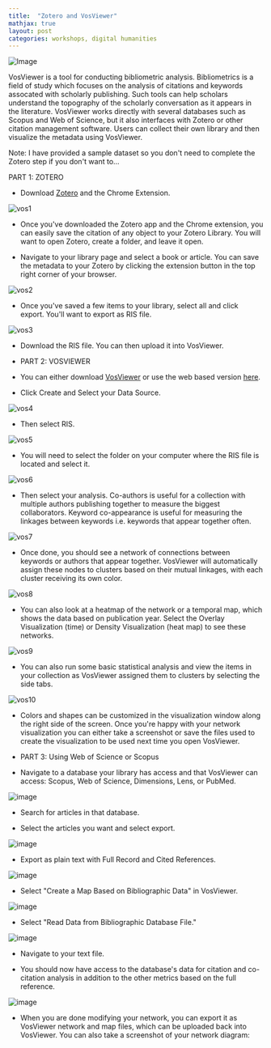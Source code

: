 ```yaml
---
title:  "Zotero and VosViewer"
mathjax: true
layout: post
categories: workshops, digital humanities
---
```


![Image](https://encrypted-tbn0.gstatic.com/images?q=tbn:ANd9GcS2TWU2YSbuTE7ghzvYweUQ1z7Ibfsm4c7rWQ&usqp=CAU)

VosViewer is a tool for conducting bibliometric analysis. Bibliometrics is a field of study which focuses on the analysis of citations and keywords assocated with scholarly publishing. Such tools can help scholars understand the topography of the scholarly conversation as it appears in the literature. VosViewer works directly with several databases such as Scopus and Web of Science, but it also interfaces with Zotero or other citation management software. Users can collect their own library and then visualize the metadata using VosViewer.

Note: I have provided a sample dataset so you don't need to complete the Zotero step if you don't want to...

PART 1: ZOTERO
* Download [Zotero](https://www.zotero.org/download/) and the Chrome Extension.

![vos1](https://user-images.githubusercontent.com/22083340/156243570-6da9f0c8-1ee0-4612-b217-ebe85a1e75c7.png)

* Once you've downloaded the Zotero app and the Chrome extension, you can easily save the citation of any object to your Zotero Library. You will want to open Zotero, create a folder, and leave it open.

* Navigate to your library page and select a book or article. You can save the metadata to your Zotero by clicking the extension button in the top right corner of your browser.

![vos2](https://user-images.githubusercontent.com/22083340/156244019-6a104a92-1e05-458b-8359-eec8bfdffd5c.png)

* Once you've saved a few items to your library, select all and click export. You'll want to export as RIS file.

![vos3](https://user-images.githubusercontent.com/22083340/156244483-cf2f681d-5604-45ba-a9a2-0f621bdc6790.png)

* Download the RIS file. You can then upload it into VosViewer.

* PART 2: VOSVIEWER
* You can either download [VosViewer](https://www.vosviewer.com/download) or use the web based version [here](https://www.vosviewer.com/).
* Click Create and Select your Data Source.

![vos4](https://user-images.githubusercontent.com/22083340/156246651-6fc44e29-2738-4333-b859-01dea2ac672d.png)

* Then select RIS.

![vos5](https://user-images.githubusercontent.com/22083340/156246840-467ca69e-4841-4b31-81c1-841ab42abce8.png)

* You will need to select the folder on your computer where the RIS file is located and select it.

![vos6](https://user-images.githubusercontent.com/22083340/156247700-89408f16-f7e8-4f9d-81a4-c74f305d4ab6.png)

* Then select your analysis. Co-authors is useful for a collection with multiple authors publishing together to measure the biggest collaborators. Keyword co-appearance is useful for measuring the linkages between keywords i.e. keywords that appear together often.

![vos7](https://user-images.githubusercontent.com/22083340/156247923-aad5550e-a879-45ed-a9b5-ec68e9b3515e.png)

* Once done, you should see a network of connections between keywords or authors that appear together. VosViewer will automatically assign these nodes to clusters based on their mutual linkages, with each cluster receiving its own color.

![vos8](https://user-images.githubusercontent.com/22083340/156248206-8ce04fed-ab7b-4bba-a6f6-6e4d5aea5b4d.png)

* You can also look at a heatmap of the network or a temporal map, which shows the data based on publication year. Select the Overlay Visualization (time) or Density Visualization (heat map) to see these networks.

![vos9](https://user-images.githubusercontent.com/22083340/156248699-287e23a2-fb58-49b3-a0b3-989dd39d6f5f.png)

* You can also run some basic statistical analysis and view the items in your collection as VosViewer assigned them to clusters by selecting the side tabs.

![vos10](https://user-images.githubusercontent.com/22083340/156248915-078e571e-8d76-452a-9715-9fe21dc465e7.png)

* Colors and shapes can be customized in the visualization window along the right side of the screen. Once you're happy with your network visualization you can either take a screenshot or save the files used to create the visualization to be used next time you open VosViewer.

* PART 3: Using Web of Science or Scopus
* Navigate to a database your library has access and that VosViewer can access: Scopus, Web of Science, Dimensions, Lens, or PubMed.

![image](https://user-images.githubusercontent.com/22083340/158799663-8ad55732-f007-4b9e-8687-02dd3d8b9c3c.png)

* Search for articles in that database.

* Select the articles you want and select export.

![image](https://user-images.githubusercontent.com/22083340/158799813-03f092bc-c37c-47eb-9c16-2dd4cb086561.png)

* Export as plain text with Full Record and Cited References.

![image](https://user-images.githubusercontent.com/22083340/158799892-5b4c866b-1b8e-46c9-9047-c8e85560e2c2.png)

* Select "Create a Map Based on Bibliographic Data" in VosViewer.

![image](https://user-images.githubusercontent.com/22083340/158799985-7c8c3238-65b4-47f9-b08e-9a82d46d4951.png)

* Select "Read Data from Bibliographic Database File."

![image](https://user-images.githubusercontent.com/22083340/158800084-1cfb5b55-f74b-493b-8846-0970ad3fc979.png)

* Navigate to your text file.

* You should now have access to the database's data for citation and co-citation analysis in addition to the other metrics based on the full reference.

![image](https://user-images.githubusercontent.com/22083340/158800201-ff074719-f63d-454d-841c-16a098300f36.png)

* When you are done modifying your network, you can export it as VosViewer network and map files, which can be uploaded back into VosViewer. You can also take a screenshot of your network diagram:





